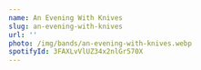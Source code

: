 ```yaml
---
name: An Evening With Knives
slug: an-evening-with-knives
url: ''
photo: /img/bands/an-evening-with-knives.webp
spotifyId: 3FAXLvVlUZ34x2nlGr570X
---
```

